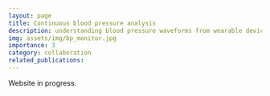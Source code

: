 ```yaml
---
layout: page
title: Continuous blood pressure analysis
description: understanding blood pressure waveforms from wearable devices
img: assets/img/bp_monitor.jpg
importance: 3
category: collaboration
related_publications:
---
```


Website in progress.

